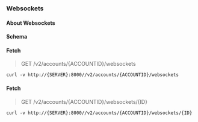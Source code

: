 ### Websockets

#### About Websockets

#### Schema



#### Fetch

> GET /v2/accounts/{ACCOUNTID}/websockets

```curl
curl -v http://{SERVER}:8000//v2/accounts/{ACCOUNTID}/websockets
```

#### Fetch

> GET /v2/accounts/{ACCOUNTID}/websockets/{ID}

```curl
curl -v http://{SERVER}:8000//v2/accounts/{ACCOUNTID}/websockets/{ID}
```

